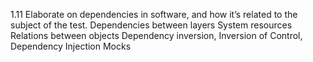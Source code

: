 1.11 Elaborate on dependencies in software, and how it’s related to the subject of the test.
Dependencies between layers
System resources
Relations between objects
Dependency inversion, Inversion of Control, Dependency Injection
Mocks
